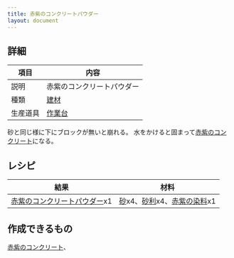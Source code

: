```yaml
---
title: 赤紫のコンクリートパウダー
layout: document
---
```

## 詳細

|項目|内容|
|---|---|
|説明|赤紫のコンクリートパウダー|
|種類|[建材](建材)|
|生産道具|[作業台](作業台)|

砂と同じ様に下にブロックが無いと崩れる。
水をかけると固まって[赤紫のコンクリート](赤紫のコンクリート)になる。

## レシピ

|結果|材料|
|---|---|
|[赤紫のコンクリートパウダー](赤紫のコンクリートパウダー)x1|[砂](砂)x4、[砂利](砂利)x4、[赤紫の染料](赤紫の染料)x1|

## 作成できるもの

[赤紫のコンクリート](赤紫のコンクリート)、

